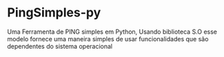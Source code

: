 # PingSimples-py
Uma Ferramenta de PING simples em Python, Usando biblioteca S.O esse modelo fornece uma maneira simples de usar funcionalidades que são dependentes do sistema operacional

